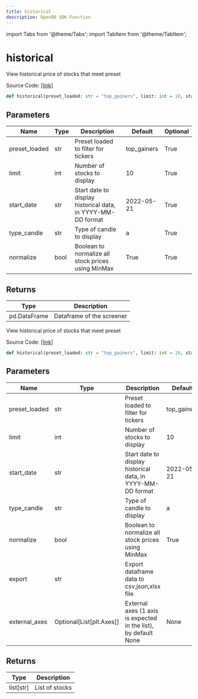 ```yaml
---
title: historical
description: OpenBB SDK Function
---
```


import Tabs from '@theme/Tabs';
import TabItem from '@theme/TabItem';

# historical

<Tabs>
<TabItem value="model" label="Model" default>

View historical price of stocks that meet preset

Source Code: [[link](https://github.com/OpenBB-finance/OpenBBTerminal/tree/main/openbb_terminal/stocks/screener/yahoofinance_model.py#L53)]

```python
def historical(preset_loaded: str = "top_gainers", limit: int = 10, start_date: str = "2022-05-21", type_candle: str = "a", normalize: bool = True) -> Tuple[pd.DataFrame, List[str], bool]
```
## Parameters

| Name | Type | Description | Default | Optional |
| ---- | ---- | ----------- | ------- | -------- |
| preset_loaded | str | Preset loaded to filter for tickers | top_gainers | True |
| limit | int | Number of stocks to display | 10 | True |
| start_date | str | Start date to display historical data, in YYYY-MM-DD format | 2022-05-21 | True |
| type_candle | str | Type of candle to display | a | True |
| normalize | bool | Boolean to normalize all stock prices using MinMax | True | True |

## Returns

| Type | Description |
| ---- | ----------- |
| pd.DataFrame | Dataframe of the screener |



</TabItem>
<TabItem value="view" label="View">

View historical price of stocks that meet preset

Source Code: [[link](https://github.com/OpenBB-finance/OpenBBTerminal/tree/main/openbb_terminal/stocks/screener/yahoofinance_view.py#L28)]

```python
def historical(preset_loaded: str = "top_gainers", limit: int = 10, start_date: str = "2022-05-21", type_candle: str = "a", normalize: bool = True, export: str = "", external_axes: Optional[List[matplotlib.axes._axes.Axes]] = None) -> List[str]
```
## Parameters

| Name | Type | Description | Default | Optional |
| ---- | ---- | ----------- | ------- | -------- |
| preset_loaded | str | Preset loaded to filter for tickers | top_gainers | True |
| limit | int | Number of stocks to display | 10 | True |
| start_date | str | Start date to display historical data, in YYYY-MM-DD format | 2022-05-21 | True |
| type_candle | str | Type of candle to display | a | True |
| normalize | bool | Boolean to normalize all stock prices using MinMax | True | True |
| export | str | Export dataframe data to csv,json,xlsx file |  | True |
| external_axes | Optional[List[plt.Axes]] | External axes (1 axis is expected in the list), by default None | None | True |

## Returns

| Type | Description |
| ---- | ----------- |
| list[str] | List of stocks |



</TabItem>
</Tabs>